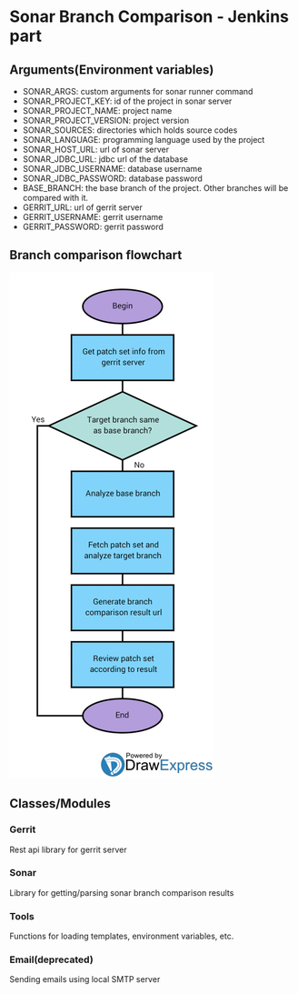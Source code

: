 # Sonar Branch Comparison - Jenkins part
## Arguments(Environment variables)
- SONAR_ARGS:               custom arguments for sonar runner command
- SONAR_PROJECT_KEY:        id of the project in sonar server
- SONAR_PROJECT_NAME:       project name
- SONAR_PROJECT_VERSION:    project version
- SONAR_SOURCES:            directories which holds source codes
- SONAR_LANGUAGE:           programming language used by the project
- SONAR_HOST_URL:           url of sonar server
- SONAR_JDBC_URL:           jdbc url of the database
- SONAR_JDBC_USERNAME:      database username
- SONAR_JDBC_PASSWORD:      database password
- BASE_BRANCH:              the base branch of the project. Other branches will be compared with it.
- GERRIT_URL:               url of gerrit server
- GERRIT_USERNAME:          gerrit username
- GERRIT_PASSWORD:          gerrit password

## Branch comparison flowchart
![Branch comparison flowchart](static/flowchart.png)
## Classes/Modules
### Gerrit
Rest api library for gerrit server

### Sonar
Library for getting/parsing sonar branch comparison results

### Tools
Functions for loading templates, environment variables, etc.

### Email(deprecated)
Sending emails using local SMTP server
